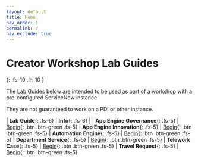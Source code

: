 ```yaml
---
layout: default
title: Home
nav_order: 1
permalink: /
nav_exclude: true
---
```


# Creator Workshop Lab Guides
{: .fs-10 .lh-10 }

The Lab Guides below are intended to be used as part of a workshop with a pre-configured ServiceNow instance. 

They are not guaranteed to work on a PDI or other instance. 

| **Lab Guide**{: .fs-6} | **Info**{: .fs-6} |
| **App Engine Governance**{: .fs-5} | [Begin](/docs/app-engine-governance){: .btn .btn-green .fs-5}
| **App Engine Innovation**{: .fs-5} | [Begin](/docs/app-engine-innovation){: .btn .btn-green .fs-5}
| **Automation Engine**{: .fs-5}     | [Begin](/docs/autoengine){: .btn .btn-green .fs-5}
| **Department Service**{: .fs-5}    | [Begin](/docs/dept-svcs){: .btn .btn-green .fs-5}
| **Telework Case**{: .fs-5}         | [Begin](/docs/telework){: .btn .btn-green .fs-5}
| **Travel Request**{: .fs-5}        | [Begin](/docs/travelrequest){: .btn .btn-green .fs-5}
